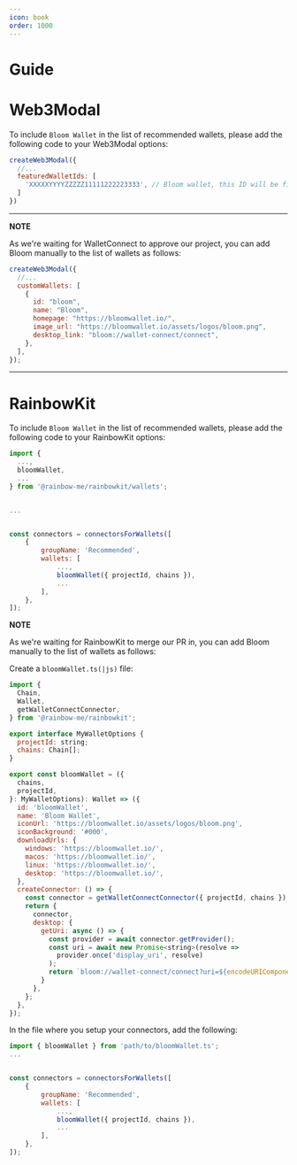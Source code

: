```yaml
---
icon: book
order: 1000
---
```


# Guide

# Web3Modal

To include `Bloom Wallet` in the list of recommended wallets, please add the following code to your Web3Modal options:

```javascript
createWeb3Modal({
  //...
  featuredWalletIds: [
    'XXXXXYYYYZZZZZ11111222223333', // Bloom wallet, this ID will be fixed once we're approved
  ]
})
```

---

**NOTE**

As we're waiting for WalletConnect to approve our project, you can add Bloom manually to the list of wallets as follows:

```javascript
createWeb3Modal({
  //...
  customWallets: [
    {
      id: "bloom",
      name: "Bloom",
      homepage: "https://bloomwallet.io/",
      image_url: "https://bloomwallet.io/assets/logos/bloom.png",
      desktop_link: "bloom://wallet-connect/connect",
    },
  ],
});
```

---

# RainbowKit

To include `Bloom Wallet` in the list of recommended wallets, please add the following code to your RainbowKit options:

```javascript
import {
  ...,
  bloomWallet,
  ...
} from '@rainbow-me/rainbowkit/wallets';


...


const connectors = connectorsForWallets([
    {
        groupName: 'Recommended',
        wallets: [
            ...,
            bloomWallet({ projectId, chains }),
            ...
        ],
    },
]);
```

**NOTE**

As we're waiting for RainbowKit to merge our PR in, you can add Bloom manually to the list of wallets as follows:

Create a `bloomWallet.ts(|js)` file:

```javascript
import {
  Chain,
  Wallet,
  getWalletConnectConnector,
} from '@rainbow-me/rainbowkit';

export interface MyWalletOptions {
  projectId: string;
  chains: Chain[];
}

export const bloomWallet = ({
  chains,
  projectId,
}: MyWalletOptions): Wallet => ({
  id: 'bloomWallet',
  name: 'Bloom Wallet',
  iconUrl: 'https://bloomwallet.io/assets/logos/bloom.png',
  iconBackground: '#000',
  downloadUrls: {
    windows: 'https://bloomwallet.io/',
    macos: 'https://bloomwallet.io/',
    linux: 'https://bloomwallet.io/',
    desktop: 'https://bloomwallet.io/',
  },
  createConnector: () => {
    const connector = getWalletConnectConnector({ projectId, chains });
    return {
      connector,
      desktop: {
        getUri: async () => {
          const provider = await connector.getProvider();
          const uri = await new Promise<string>(resolve =>
            provider.once('display_uri', resolve)
          );
          return `bloom://wallet-connect/connect?uri=${encodeURIComponent(uri)}`;
        }
      },
    };
  },
});
```

In the file where you setup your connectors, add the following:


```javascript
import { bloomWallet } from 'path/to/bloomWallet.ts';
...


const connectors = connectorsForWallets([
    {
        groupName: 'Recommended',
        wallets: [
            ...,
            bloomWallet({ projectId, chains }),
            ...
        ],
    },
]);
```
